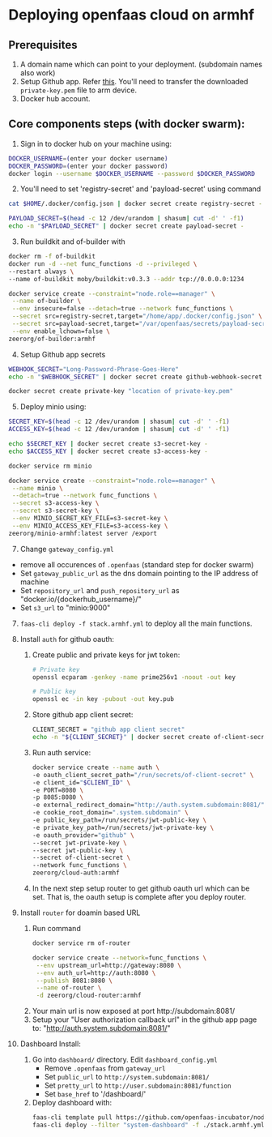 # Deploying openfaas cloud on armhf

## Prerequisites

1. A domain name which can point to your deployment. (subdomain names also work)
2. Setup Github app. Refer [this](https://docs.openfaas.com/openfaas-cloud/self-hosted/github/). You'll need to transfer the downloaded `private-key.pem` file to arm device.
3. Docker hub account.

## Core components steps (with docker swarm):
1. Sign in to docker hub on your machine using:

```bash
DOCKER_USERNAME=(enter your docker username)
DOCKER_PASSWORD=(enter your docker password)
docker login --username $DOCKER_USERNAME --password $DOCKER_PASSWORD
```

2. You'll need to set 'registry-secret' and 'payload-secret' using command
```bash
cat $HOME/.docker/config.json | docker secret create registry-secret -

PAYLOAD_SECRET=$(head -c 12 /dev/urandom | shasum| cut -d' ' -f1)
echo -n "$PAYLOAD_SECRET" | docker secret create payload-secret -
```

3. Run buildkit and of-builder with
```bash
docker rm -f of-buildkit
docker run -d --net func_functions -d --privileged \
--restart always \
--name of-buildkit moby/buildkit:v0.3.3 --addr tcp://0.0.0.0:1234

docker service create --constraint="node.role==manager" \
 --name of-builder \
 --env insecure=false --detach=true --network func_functions \
 --secret src=registry-secret,target="/home/app/.docker/config.json" \
 --secret src=payload-secret,target="/var/openfaas/secrets/payload-secret" \
 --env enable_lchown=false \
zeerorg/of-builder:armhf
```
4. Setup Github app secrets

```bash
WEBHOOK_SECRET="Long-Password-Phrase-Goes-Here"
echo -n "$WEBHOOK_SECRET" | docker secret create github-webhook-secret -

docker secret create private-key "location of private-key.pem"
```

5. Deploy minio using:
```bash
SECRET_KEY=$(head -c 12 /dev/urandom | shasum| cut -d' ' -f1)
ACCESS_KEY=$(head -c 12 /dev/urandom | shasum| cut -d' ' -f1)

echo $SECRET_KEY | docker secret create s3-secret-key -
echo $ACCESS_KEY | docker secret create s3-access-key -

docker service rm minio

docker service create --constraint="node.role==manager" \
 --name minio \
 --detach=true --network func_functions \
 --secret s3-access-key \
 --secret s3-secret-key \
 --env MINIO_SECRET_KEY_FILE=s3-secret-key \
 --env MINIO_ACCESS_KEY_FILE=s3-access-key \
zeerorg/minio-armhf:latest server /export
```

7. Change `gateway_config.yml`
 - remove all occurences of `.openfaas` (standard step for docker swarm)
 - Set `gateway_public_url` as the dns domain pointing to the IP address of machine
 - Set `repository_url` and `push_repository_url` as "docker.io/{dockerhub_username}/"
 - Set `s3_url` to "minio:9000"

7. `faas-cli deploy -f stack.armhf.yml` to deploy all the main functions.

8. Install `auth` for github oauth:
   1. Create public and private keys for jwt token:
      ```bash
      # Private key
      openssl ecparam -genkey -name prime256v1 -noout -out key

      # Public key
      openssl ec -in key -pubout -out key.pub
      ```
   2. Store github app client secret:
      ```bash
      CLIENT_SECRET = "github app client secret"
      echo -n "${CLIENT_SECRET}" | docker secret create of-client-secret -
      ```
   3. Run auth service:
      ```bash
      docker service create --name auth \
      -e oauth_client_secret_path="/run/secrets/of-client-secret" \
      -e client_id="$CLIENT_ID" \
      -e PORT=8080 \
      -p 8085:8080 \
      -e external_redirect_domain="http://auth.system.subdomain:8081/" \
      -e cookie_root_domain=".system.subdomain" \
      -e public_key_path=/run/secrets/jwt-public-key \
      -e private_key_path=/run/secrets/jwt-private-key \
      -e oauth_provider="github" \
      --secret jwt-private-key \
      --secret jwt-public-key \
      --secret of-client-secret \
      --network func_functions \
      zeerorg/cloud-auth:armhf
      ```
    4. In the next step setup router to get github oauth url which can be set. That is, the oauth setup is complete after you deploy router.
    
9. Install `router` for doamin based URL
   1. Run command
      ```bash
      docker service rm of-router

      docker service create --network=func_functions \
       --env upstream_url=http://gateway:8080 \
       --env auth_url=http://auth:8080 \
       --publish 8081:8080 \
       --name of-router \
       -d zeerorg/cloud-router:armhf
       ```
   2. Your main url is now exposed at port http://subdomain:8081/
   3. Setup your "User authorization callback url" in the github app page to: "http://auth.system.subdomain:8081/"

10. Dashboard Install:
    1. Go into `dashboard/` directory. Edit `dashboard_config.yml`
       - Remove `.openfaas` from `gateway_url`
       - Set `public_url` to `http://system.subdomain:8081/`
       - Set `pretty_url` to `http://user.subdomain:8081/function`
       - Set `base_href` to '/dashboard/'
    2. Deploy dashboard with:
       ```bash
       faas-cli template pull https://github.com/openfaas-incubator/node8-express-template
       faas-cli deploy --filter "system-dashboard" -f ./stack.armhf.yml
       ```

